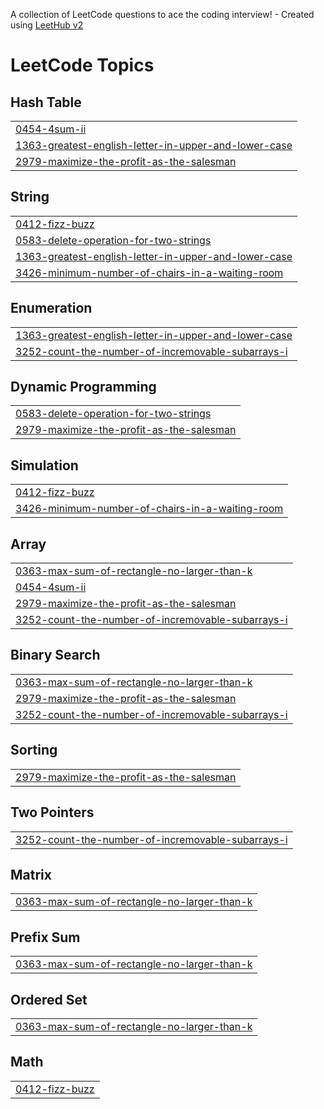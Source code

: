 A collection of LeetCode questions to ace the coding interview! - Created using [LeetHub v2](https://github.com/arunbhardwaj/LeetHub-2.0)
<!---LeetCode Topics Start-->
# LeetCode Topics
## Hash Table
|  |
| ------- |
| [0454-4sum-ii](https://github.com/Amg2013/problem_solving/tree/master/0454-4sum-ii) |
| [1363-greatest-english-letter-in-upper-and-lower-case](https://github.com/Amg2013/problem_solving/tree/master/1363-greatest-english-letter-in-upper-and-lower-case) |
| [2979-maximize-the-profit-as-the-salesman](https://github.com/Amg2013/problem_solving/tree/master/2979-maximize-the-profit-as-the-salesman) |
## String
|  |
| ------- |
| [0412-fizz-buzz](https://github.com/Amg2013/problem_solving/tree/master/0412-fizz-buzz) |
| [0583-delete-operation-for-two-strings](https://github.com/Amg2013/problem_solving/tree/master/0583-delete-operation-for-two-strings) |
| [1363-greatest-english-letter-in-upper-and-lower-case](https://github.com/Amg2013/problem_solving/tree/master/1363-greatest-english-letter-in-upper-and-lower-case) |
| [3426-minimum-number-of-chairs-in-a-waiting-room](https://github.com/Amg2013/problem_solving/tree/master/3426-minimum-number-of-chairs-in-a-waiting-room) |
## Enumeration
|  |
| ------- |
| [1363-greatest-english-letter-in-upper-and-lower-case](https://github.com/Amg2013/problem_solving/tree/master/1363-greatest-english-letter-in-upper-and-lower-case) |
| [3252-count-the-number-of-incremovable-subarrays-i](https://github.com/Amg2013/problem_solving/tree/master/3252-count-the-number-of-incremovable-subarrays-i) |
## Dynamic Programming
|  |
| ------- |
| [0583-delete-operation-for-two-strings](https://github.com/Amg2013/problem_solving/tree/master/0583-delete-operation-for-two-strings) |
| [2979-maximize-the-profit-as-the-salesman](https://github.com/Amg2013/problem_solving/tree/master/2979-maximize-the-profit-as-the-salesman) |
## Simulation
|  |
| ------- |
| [0412-fizz-buzz](https://github.com/Amg2013/problem_solving/tree/master/0412-fizz-buzz) |
| [3426-minimum-number-of-chairs-in-a-waiting-room](https://github.com/Amg2013/problem_solving/tree/master/3426-minimum-number-of-chairs-in-a-waiting-room) |
## Array
|  |
| ------- |
| [0363-max-sum-of-rectangle-no-larger-than-k](https://github.com/Amg2013/problem_solving/tree/master/0363-max-sum-of-rectangle-no-larger-than-k) |
| [0454-4sum-ii](https://github.com/Amg2013/problem_solving/tree/master/0454-4sum-ii) |
| [2979-maximize-the-profit-as-the-salesman](https://github.com/Amg2013/problem_solving/tree/master/2979-maximize-the-profit-as-the-salesman) |
| [3252-count-the-number-of-incremovable-subarrays-i](https://github.com/Amg2013/problem_solving/tree/master/3252-count-the-number-of-incremovable-subarrays-i) |
## Binary Search
|  |
| ------- |
| [0363-max-sum-of-rectangle-no-larger-than-k](https://github.com/Amg2013/problem_solving/tree/master/0363-max-sum-of-rectangle-no-larger-than-k) |
| [2979-maximize-the-profit-as-the-salesman](https://github.com/Amg2013/problem_solving/tree/master/2979-maximize-the-profit-as-the-salesman) |
| [3252-count-the-number-of-incremovable-subarrays-i](https://github.com/Amg2013/problem_solving/tree/master/3252-count-the-number-of-incremovable-subarrays-i) |
## Sorting
|  |
| ------- |
| [2979-maximize-the-profit-as-the-salesman](https://github.com/Amg2013/problem_solving/tree/master/2979-maximize-the-profit-as-the-salesman) |
## Two Pointers
|  |
| ------- |
| [3252-count-the-number-of-incremovable-subarrays-i](https://github.com/Amg2013/problem_solving/tree/master/3252-count-the-number-of-incremovable-subarrays-i) |
## Matrix
|  |
| ------- |
| [0363-max-sum-of-rectangle-no-larger-than-k](https://github.com/Amg2013/problem_solving/tree/master/0363-max-sum-of-rectangle-no-larger-than-k) |
## Prefix Sum
|  |
| ------- |
| [0363-max-sum-of-rectangle-no-larger-than-k](https://github.com/Amg2013/problem_solving/tree/master/0363-max-sum-of-rectangle-no-larger-than-k) |
## Ordered Set
|  |
| ------- |
| [0363-max-sum-of-rectangle-no-larger-than-k](https://github.com/Amg2013/problem_solving/tree/master/0363-max-sum-of-rectangle-no-larger-than-k) |
## Math
|  |
| ------- |
| [0412-fizz-buzz](https://github.com/Amg2013/problem_solving/tree/master/0412-fizz-buzz) |
<!---LeetCode Topics End-->